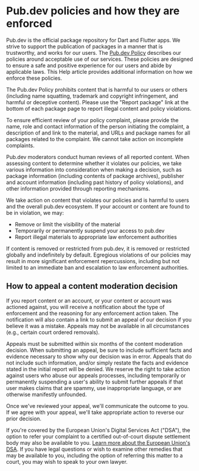 # Pub.dev policies and how they are enforced

Pub.dev is the official package repository for Dart and Flutter apps.
We strive to support the publication of packages in a manner that is
trustworthy, and works for our users.
The [Pub.dev Policy][1] describes our policies around acceptable use of our
services.
These policies are designed to ensure a safe and positive experience for our
users and abide by applicable laws.
This Help article provides additional information on how we enforce these
policies.

The Pub.dev Policy prohibits content that is harmful to our users or others
(including name squatting, trademark and copyright infringement, and harmful or
deceptive content).
Please use the "Report package" link at the bottom of each package page to
report illegal content and policy violations.

To ensure efficient review of your policy complaint, please provide the name,
role and contact information of the person initiating the complaint,
a description of and link to the material, and URLs and package names for all
packages related to the complaint.
We cannot take action on incomplete complaints.

Pub.dev moderators conduct human reviews of all reported content.
When assessing content to determine whether it violates our policies, we take
various information into consideration when making a decision,
such as package information (including contents of package archives),
publisher and account information (including past history of policy violations),
and other information provided through reporting mechanisms.

We take action on content that violates our policies and is harmful to users
and the overall pub.dev ecosystem.
If your account or content are found to be in violation, we may:

 * Remove or limit the visibility of the material
 * Temporarily or permanently suspend your access to pub.dev
 * Report illegal materials to appropriate law enforcement authorities

If content is removed or restricted from pub.dev, it is removed or
restricted globally and indefinitely by default.
Egregious violations of our policies may result in more significant enforcement
repercussions, including but not limited to an immediate ban and escalation to
law enforcement authorities.

## How to appeal a content moderation decision

If you report content or an account, or your content or account was actioned
against, you will receive a notification about the type of enforcement and
the reasoning for any enforcement action taken.
The notification will also contain a link to submit an appeal of our decision
if you believe it was a mistake.
Appeals may not be available in all circumstances
(e.g., certain court ordered removals).

Appeals must be submitted within six months of the content moderation decision.
When submitting an appeal, be sure to include sufficient facts and evidence
necessary to show why our decision was in error.
Appeals that do not include such information, and/or simply restate the facts
and evidence stated in the initial report will be denied.
We reserve the right to take action against users who abuse our appeals
processes, including temporarily or permanently suspending a user's ability to
submit further appeals if that user makes claims that are spammy,
use inappropriate language, or are otherwise manifestly unfounded.

Once we've reviewed your appeal, we'll communicate the outcome to you.
If we agree with your appeal, we'll take appropriate action to reverse our
prior decision.

If you're covered by the European Union's Digital Services Act ("DSA"),
the option to refer your complaint to a certified out-of-court dispute
settlement body may also be available to you.
[Learn more about the European Union's DSA][2].
If you have legal questions or wish to examine other remedies that may be
available to you, including the option of referring this matter to a court,
you may wish to speak to your own lawyer.

[1]: /policy
[2]: https://support.google.com/european-union-digital-services-act-redress-options
